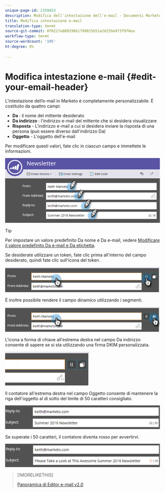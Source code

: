 ```yaml
---
unique-page-id: 2359453
description: Modifica dell'intestazione dell'e-mail - Documenti Marketo - Documentazione del prodotto
title: Modifica intestazione e-mail
translation-type: tm+mt
source-git-commit: 0f0217a88929661798015b51a26259a973f9f6ea
workflow-type: tm+mt
source-wordcount: '195'
ht-degree: 0%

---
```



# Modifica intestazione e-mail {#edit-your-email-header}

L’intestazione dell’e-mail in Marketo è completamente personalizzabile. È costituito da quattro campi:

* **Da** : il nome del mittente desiderato
* **Da indirizzo** : l&#39;indirizzo e-mail del mittente che si desidera visualizzare
* **Risposta**  - L&#39;indirizzo e-mail a cui si desidera inviare la risposta di una persona (può essere diverso dall&#39;indirizzo Da)
* **Oggetto**  - L&#39;oggetto dell&#39;e-mail

Per modificare questi valori, fate clic in ciascun campo e immettete le informazioni.

![](assets/one-3.png)

>[!TIP]
>
>Per impostare un valore predefinito Da nome e Da e-mail, vedere [Modificare il valore predefinito Da e-mail e Da etichetta](/help/marketo/product-docs/administration/email-setup/change-the-default-from-email-and-from-label.md).

Se desiderate utilizzare un token, fate clic prima all&#39;interno del campo desiderato, quindi fate clic sull&#39;icona del token.

![](assets/two-3.png)

È inoltre possibile rendere il campo dinamico utilizzando i segmenti.

![](assets/three-2.png)

L&#39;icona a forma di chiave all&#39;estrema destra nel campo Da indirizzo consente di sapere se si sta utilizzando una firma DKIM personalizzata.

![](assets/four-2.png)

Il contatore all&#39;estrema destra nel campo Oggetto consente di mantenere la riga dell&#39;oggetto al di sotto del limite di 50 caratteri consigliato.

![](assets/five-1.png)

Se superate i 50 caratteri, il contatore diventa rosso per avvertirvi.

![](assets/six-1.png)

>[!MORELIKETHIS]
>
>[Panoramica di Editor e-mail v2.0](/help/marketo/product-docs/email-marketing/general/email-editor-2/email-editor-v2-0-overview.md)
